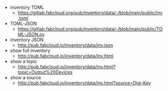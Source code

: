 - inventory TOML
    - https://gitlab.fabcloud.org/pub/inventory/data/-/blob/main/public/inv.toml
- TOML-JSON
    - https://gitlab.fabcloud.org/pub/inventory/data/-/blob/main/public/TOML-JSON.py
- inventory JSON
    - http://pub.fabcloud.io/inventory/data/inv.json
- show full inventory
    - http://pub.fabcloud.io/inventory/data/inv.html
- show a topic
    - http://pub.fabcloud.io/inventory/data/inv.html?topic=Output%20Devices
- show a source
    - http://pub.fabcloud.io/inventory/data/inv.html?source=Digi-Key

